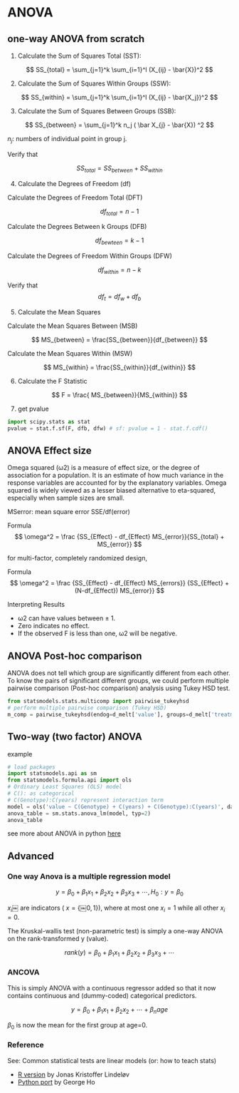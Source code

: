 # ANOVA



## one-way ANOVA from scratch

1. Calculate the Sum of Squares Total (SST):

$$
SS_{total} = \sum_{j=1}^k \sum_{i=1}^l (X_{ij} - \bar{X})^2
$$

2. Calculate the Sum of Squares Within Groups (SSW): 

$$
SS_{within} = \sum_{j=1}^k \sum_{i=1}^l (X_{ij} - \bar{X_j})^2
$$


3. Calculate the Sum of Squares Between Groups (SSB):

$$
SS_{between} = \sum_{j=1}^k n_j ( \bar X_{j} - \bar{X}) ^2
$$

$n_j$: numbers of individual point in group j.

Verify that  

$$
SS_{total} = SS_{between} + SS_{within}
$$

4. Calculate the Degrees of Freedom (df)  

Calculate the Degrees of Freedom Total (DFT)

$$
df_{total} = n -1
$$


Calculate the Degrees Between k Groups (DFB)

$$
df_{bewteen} = k -1
$$

Calculate the Degrees of Freedom Within Groups (DFW)

$$
df_{within} = n - k
$$



Verify that 
$$ 
df_t = df_w + df_b
$$

5. Calculate the Mean Squares


Calculate the Mean Squares Between (MSB)

$$
MS_{between} = \frac{SS_{between}}{df_{between}}
$$


Calculate the Mean Squares Within (MSW)

$$
MS_{within} = \frac{SS_{within}}{df_{within}}
$$

6. Calculate the F Statistic

$$
F = \frac{ MS_{between}}{MS_{within}}
$$

7. get pvalue

```python
import scipy.stats as stat
pvalue = stat.f.sf(F, dfb, dfw) # sf: pvalue = 1 - stat.f.cdf() 
```

## ANOVA Effect size
Omega squared (ω2) is a measure of effect size, or the degree of association for a population. It is an estimate of how much variance in the response variables are accounted for by the explanatory variables. Omega squared is widely viewed as a lesser biased alternative to eta-squared, especially when sample sizes are small.


MSerror: mean square error SSE/df(error)


Formula
$$
\omega^2  = \frac {SS_{Effect} - df_{Effect} MS_{error}}{SS_{total} + MS_{error}}
$$

for multi-factor, completely randomized design,

Formula
$$
\omega^2  = \frac {SS_{Effect} - df_{Effect} MS_{errors}} {SS_{Effect} + (N-df_{Effect}) MS_{error}}
$$

Interpreting Results  

* ω2 can have values between ± 1.
* Zero indicates no effect.
* If the observed F is less than one, ω2 will be negative.

## ANOVA Post-hoc comparison

ANOVA does not tell which group are significantly different from each other. To know the pairs of significant different groups, we could perform multiple pairwise comparison (Post-hoc comparison) analysis using Tukey HSD test.

```python
from statsmodels.stats.multicomp import pairwise_tukeyhsd
# perform multiple pairwise comparison (Tukey HSD)
m_comp = pairwise_tukeyhsd(endog=d_melt['value'], groups=d_melt['treatments'], alpha=0.05)
```

## Two-way (two factor) ANOVA

example

```python
# load packages
import statsmodels.api as sm
from statsmodels.formula.api import ols
# Ordinary Least Squares (OLS) model
# C(): as categorical
# C(Genotype):C(years) represent interaction term
model = ols('value ~ C(Genotype) + C(years) + C(Genotype):C(years)', data=d_melt).fit()
anova_table = sm.stats.anova_lm(model, typ=2)
anova_table
```

see more about ANOVA in python [here](https://reneshbedre.github.io/blog/anova.html)


## Advanced

### One way Anova is a multiple regression model

$$
y = \beta_{0} + \beta_1 x_1 + \beta_2 x_2 + \beta_3 x_3 + \cdots,  H_0 : y = \beta_0 
$$

$x_i$￼ are indicators ( $x = \lbrace￼ 0,1\rbrace$), where at most one $x_i = 1$ while all other $x_i = 0$.

The Kruskal-wallis test (non-parametric test) is simply a one-way ANOVA on the rank-transformed y (value).

$$
rank(y) = \beta_{0} + \beta_1 x_1 + \beta_2 x_2 + \beta_3 x_3 + \cdots
$$


### ANCOVA

This is simply ANOVA with a continuous regressor added so that it now contains continuous and (dummy-coded) categorical predictors.

$$
y = \beta_{0} + \beta_1 x_1 + \beta_2 x_2 + \cdots + \beta_n age
$$

$\beta_0$  is now the mean for the first group at age=0. 

### Reference
See: Common statistical tests are linear models (or: how to teach stats)
- [R version](https://lindeloev.github.io/tests-as-linear) by Jonas Kristoffer Lindeløv 
- [Python port](https://github.com/eigenfoo/tests-as-linear) by George Ho
